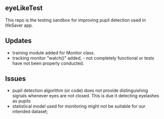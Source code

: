 eyeLikeTest
-----------
This repo is the testing sandbox for improving pupil detection used in lifeSaver app.

Updates
-------
- training module added for Monitor class.
- tracking monitor "watch()" added, - not completely functional or tests have not been properly conducted.

Issues
------
- pupil detection algorithm (or code) does not provide distinguishing signals whenever eyes are not closed. This is due it detecting eyelashes as pupils
- statistical model used for monitoring might not be suitable for our intended dataset; 